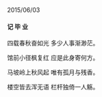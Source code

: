 2015/06/03

#### 记   毕  业

四载春秋奋如光   多少人事渐渺茫。

馆前小径枫复红   应是此身寄何方。

马坡岭上秋风起   唯有孤月与残香。

楼空皆去浑无语   栏杆独倚一人觞。


